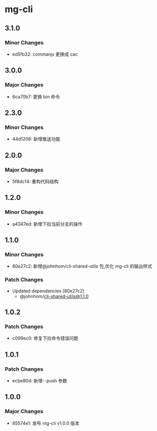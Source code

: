 # mg-cli

## 3.1.0

### Minor Changes

- ed5fb32: commanjs 更换成 cac

## 3.0.0

### Major Changes

- 6ca70b7: 更换 bin 命令

## 2.3.0

### Minor Changes

- 44d1208: 新增推送功能

## 2.0.0

### Major Changes

- 5f8dc14: 重构代码结构

## 1.2.0

### Minor Changes

- a4347ed: 新增下拉当前分支的操作

## 1.1.0

### Minor Changes

- 80e27c2: 新增@johnhom/cli-shared-utils 包,优化 mg-cli 的输出样式

### Patch Changes

- Updated dependencies [80e27c2]
  - @johnhom/cli-shared-utils@1.1.0

## 1.0.2

### Patch Changes

- c099ec0: 修复下拉命令错误问题

## 1.0.1

### Patch Changes

- ecbe80d: 新增--push 参数

## 1.0.0

### Major Changes

- 85574e1: 发布 mg-cli v1.0.0 版本
